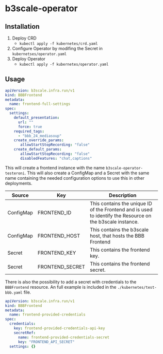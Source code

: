# b3scale-operator

## Installation

1. Deploy CRD
    + `kubectl apply -f kubernetes/crd.yaml`
2. Configure Operator by modifing the Secret in `kubernetses/operator.yaml`
3. Deploy Operator
    + `kubectl apply -f kubernetes/operator.yaml`

## Usage

```yaml
apiVersion: b3scale.infra.run/v1
kind: BBBFrontend
metadata:
  name: frontend-full-settings
spec:
  settings:
    default_presentation:
      url: ""
      force: true
    required_tags:
      - "bbb_24_mediasoup"
    create_override_params:
       allowStartStopRecording: "false"
    create_default_params:
       allowStartStopRecording: "false"
       disabledFeatures: "chat,captions"
```

This will create a frontend instance with the name `b3scale-operator-testeroni`. This will also create a ConfigMap and a Secret with the same name containing the needed configuration options to use this in other deployments.

| Source    | Key             | Description                                                                                               | 
|-----------|-----------------|-----------------------------------------------------------------------------------------------------------|
| ConfigMap | FRONTEND_ID     | This contains the unique ID of the Frontend and is used to identify the Resource on the b3scale instance. |
| ConfigMap | FRONTEND_HOST   | This contains the b3scale host, that hosts the BBB Frontend                                               |
| Secret    | FRONTEND_KEY    | This contains the frontend key.                                                                           |
| Secret    | FRONTEND_SECRET | This contains the frontend secret.                                                                        |

There is also the possibility to add a secret with credentials to the `BBBFrontend` resource. An full example is included in the `./kubernetes/test-bbb.yaml` file.

```yaml
apiVersion: b3scale.infra.run/v1
kind: BBBFrontend
metadata:
  name: frontend-provided-credentials
spec:
  credentials:
    key: frontend-provided-credentials-api-key
    secretRef:
      name: frontend-provided-credentials-secret
      key: "FRONTEND_API_SECRET"
  settings: {}
```